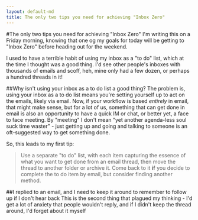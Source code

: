 ```yaml
---
layout: default-md
title: The only two tips you need for achieving "Inbox Zero"
---
```

#The only two tips you need for achieving "Inbox Zero"
I'm writing this on a Friday morning, knowing that one og my goals for today will be getting to "Inbox Zero" before heading out for the weekend.

I used to have a terrible habit of using my inbox as a "to do" list, which at the time I thought was a good thing. I'd see other people's inboxes with thousands of emails and scoff, heh, mine only had a few dozen, or perhaps a hundred threads in it!

##Why isn't using your inbox as a to do list a good thing?
The problem is, using your inbox as a to do list means you're setting yourself up to act on the emails, likely via email. Now, if your workflow is based *entirely* in email, that might make sense, but for a lot of us, something that can get done in email is also an opportunity to have a quick IM or chat, or better yet, a face to face meeting. By "meeting" I don't mean "yet another agenda-less soul suck time waster" - just getting up and going and talking to someone is an oft-suggested way to get something done.

So, this leads to my first tip:

> Use a separate "to do" list, with each item capturing the essence of what you want to get done from an email thread, then move the thread to another folder or archive it. Come back to it **if** you decide to complete the to do item by email, but consider finding another method.

##I replied to an email, and I need to keep it around to remember to follow up if I don't hear back
This is the second thing that plagued my thinking - I'd get a lot of anxiety that people wouldn't reply, and if I didn't keep the thread around, I'd forget about it myself